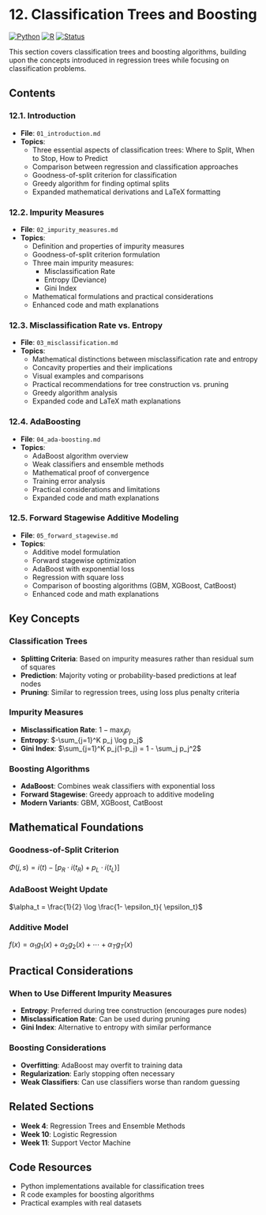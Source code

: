 # 12. Classification Trees and Boosting

[![Python](https://img.shields.io/badge/Python-3.8+-blue.svg)](https://www.python.org/)
[![R](https://img.shields.io/badge/R-4.0+-green.svg)](https://www.r-project.org/)
[![Status](https://img.shields.io/badge/Status-Complete-brightgreen.svg)](https://github.com/darinz/Statistical-Learning)

This section covers classification trees and boosting algorithms, building upon the concepts introduced in regression trees while focusing on classification problems.

## Contents

### 12.1. Introduction
- **File**: `01_introduction.md`
- **Topics**:
  - Three essential aspects of classification trees: Where to Split, When to Stop, How to Predict
  - Comparison between regression and classification approaches
  - Goodness-of-split criterion for classification
  - Greedy algorithm for finding optimal splits
  - Expanded mathematical derivations and LaTeX formatting

### 12.2. Impurity Measures
- **File**: `02_impurity_measures.md`
- **Topics**:
  - Definition and properties of impurity measures
  - Goodness-of-split criterion formulation
  - Three main impurity measures:
    - Misclassification Rate
    - Entropy (Deviance)
    - Gini Index
  - Mathematical formulations and practical considerations
  - Enhanced code and math explanations

### 12.3. Misclassification Rate vs. Entropy
- **File**: `03_misclassification.md`
- **Topics**:
  - Mathematical distinctions between misclassification rate and entropy
  - Concavity properties and their implications
  - Visual examples and comparisons
  - Practical recommendations for tree construction vs. pruning
  - Greedy algorithm analysis
  - Expanded code and LaTeX math explanations

### 12.4. AdaBoosting
- **File**: `04_ada-boosting.md`
- **Topics**:
  - AdaBoost algorithm overview
  - Weak classifiers and ensemble methods
  - Mathematical proof of convergence
  - Training error analysis
  - Practical considerations and limitations
  - Expanded code and math explanations

### 12.5. Forward Stagewise Additive Modeling
- **File**: `05_forward_stagewise.md`
- **Topics**:
  - Additive model formulation
  - Forward stagewise optimization
  - AdaBoost with exponential loss
  - Regression with square loss
  - Comparison of boosting algorithms (GBM, XGBoost, CatBoost)
  - Enhanced code and math explanations

## Key Concepts

### Classification Trees
- **Splitting Criteria**: Based on impurity measures rather than residual sum of squares
- **Prediction**: Majority voting or probability-based predictions at leaf nodes
- **Pruning**: Similar to regression trees, using loss plus penalty criteria

### Impurity Measures
- **Misclassification Rate**: $`1 - \max_j p_j`$
- **Entropy**: $`-\sum_{j=1}^K p_j \log p_j`$
- **Gini Index**: $`\sum_{j=1}^K p_j(1-p_j) = 1 - \sum_j p_j^2`$

### Boosting Algorithms
- **AdaBoost**: Combines weak classifiers with exponential loss
- **Forward Stagewise**: Greedy approach to additive modeling
- **Modern Variants**: GBM, XGBoost, CatBoost

## Mathematical Foundations

### Goodness-of-Split Criterion
$`\Phi(j,s) = i(t) - \big [ p_R \cdot i(t_R) + p_L \cdot i(t_L) \big ]`$

### AdaBoost Weight Update
$`\alpha_t = \frac{1}{2} \log \frac{1- \epsilon_t}{ \epsilon_t}`$

### Additive Model
$`f(x) = \alpha_1 g_1(x) + \alpha_2 g_2(x) + \cdots + \alpha_T g_T(x)`$

## Practical Considerations

### When to Use Different Impurity Measures
- **Entropy**: Preferred during tree construction (encourages pure nodes)
- **Misclassification Rate**: Can be used during pruning
- **Gini Index**: Alternative to entropy with similar performance

### Boosting Considerations
- **Overfitting**: AdaBoost may overfit to training data
- **Regularization**: Early stopping often necessary
- **Weak Classifiers**: Can use classifiers worse than random guessing

## Related Sections
- **Week 4**: Regression Trees and Ensemble Methods
- **Week 10**: Logistic Regression
- **Week 11**: Support Vector Machine

## Code Resources
- Python implementations available for classification trees
- R code examples for boosting algorithms
- Practical examples with real datasets
